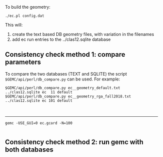 To build the geometry:


````./ec.pl config.dat````


This will:

1. create the text based DB geometry files, with variation in the filenames
2. add ec run entries to the ../clas12.sqlite database


## Consistency check method 1: compare parameters

To compare the two databases (TEXT and SQLITE) the 
script ` $GEMC/api/perl/db_compare.py` can be used. For example:

````
$GEMC/api/perl/db_compare.py ec__geometry_default.txt      ../clas12.sqlite ec  11 default
$GEMC/api/perl/db_compare.py ec__geometry_rga_fall2018.txt ../clas12.sqlite ec 101 default
````

<br/>

---

```
gemc -USE_GUI=0 ec.gcard -N=100 
```

```azure
```

## Consistency check method 2: run gemc with both databases



